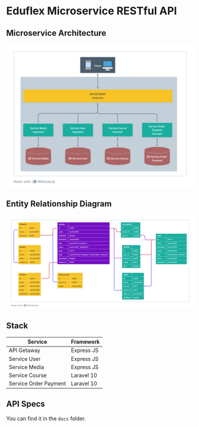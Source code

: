 # Eduflex Microservice RESTful API

## Microservice Architecture

![Architecture](images/micro.png)

## Entity Relationship Diagram

![ERD](images/erd.png)

## Stack

| Service               | Framework  |
| --------------------- | ---------- |
| API Getaway           | Express JS |
| Service User          | Express JS |
| Service Media         | Express JS |
| Service Course        | Laravel 10 |
| Service Order Payment | Laravel 10 |

## API Specs

You can find it in the `docs` folder.
